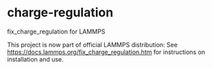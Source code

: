 # charge-regulation
fix_charge_regulation for LAMMPS

This project is now part of official LAMMPS distribution: 
See https://docs.lammps.org/fix_charge_regulation.htm for instructions on installation and use.
